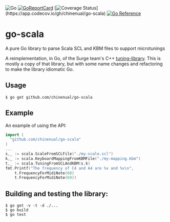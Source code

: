 ![Go](https://github.com/chinenual/go-scala/workflows/Go/badge.svg)
[![GoReportCard](http://goreportcard.com/badge/github.com/chinenual/go-scala?1)](http://goreportcard.com/report/github.com/chinenual/go-scala)
[![Coverage Status](https://codecov.io/gh/chinenual/go-scala/branch/main/graphs/badge.svg?)](https://app.codecov.io/gh/chinenual/go-scala)
[![Go Reference](https://pkg.go.dev/badge/github.com/chinenual/go-scala.svg)](https://pkg.go.dev/github.com/chinenual/go-scala)

# go-scala
A pure Go library to parse Scala SCL and KBM files to support microtunings

A reimplementation, in Go, of the Surge team's C++ [tuning-library](https://surge-synth-team.org/tuning-library/).
This is mostly a copy of that library, but with some name changes and refactoring to make the library idiomatic Go.
## Usage

```shell
$ go get github.com/chinenual/go-scala
```

## Example

An example of using the API:

```go
import (
  "github.com/chinenual/go-scala"
)
...
s,_ := scala.ScaleFromSCLFile("./my-scale.scl")
k,_ := scala.KeyboardMappingFromKBMFile("./my-mapping.kbm")
t,_ := scala.TuningFromSCLAndKBM(s,k)
fmt.Printf("The frequency of C4 and A4 are %v and %v\n",
    t.FrequencyForMidiNote(60)
    t.FrequencyForMidiNote(69))
```

## Building and testing the library:

```shell
$ go get -v -t -d ./...
$ go build
$ go test
```

